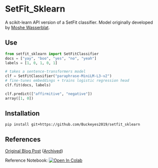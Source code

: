 # SetFit_Sklearn

A scikit-learn API version of a SetFit classifier. Model originally developed by [Moshe Wasserblat](https://twitter.com/MosheWasserblat).

## Use

```python
from setfit_sklearn import SetFitClassifier
docs = ["yay", "boo", "yes", "no", "yeah"]
labels = [1, 0, 1, 0, 1]

# takes a sentence-transformers model
clf = SetFitClassifier("paraphrase-MiniLM-L3-v2")
# fine-tunes embeddings + trains logistic regression head
clf.fit(docs, labels) 

clf.predict(["affirmitive", "negative"])
array([1, 0])
```

## Installation
```pip install git+https://github.com/Buckeyes2019/setfit_sklearn```

## References
[Original Blog Post](https://moshewasserblat.medium.com/sentence-transformer-fine-tuning-setfit-outperforms-gpt-3-on-few-shot-text-classification-while-d9a3788f0b4e) ([Archived](http://archive.today/Kelkb))

Reference Notebook: [![Open In Colab](https://colab.research.google.com/assets/colab-badge.svg)](https://colab.research.google.com/github/MosheWasserb/SetFit/blob/main/SetFit_SST_2.ipynb)
